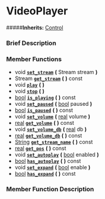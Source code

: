 #  VideoPlayer  
#####**Inherits:** [Control](class_control)

###  Brief Description  


###  Member Functions 
  * void  **[`set_stream`](#set_stream)**  **(** Stream stream  **)**
  * Stream  **[`get_stream`](#get_stream)**  **(** **)** const
  * void  **[`play`](#play)**  **(** **)**
  * void  **[`stop`](#stop)**  **(** **)**
  * [bool](class_bool)  **[`is_playing`](#is_playing)**  **(** **)** const
  * void  **[`set_paused`](#set_paused)**  **(** [bool](class_bool) paused  **)**
  * [bool](class_bool)  **[`is_paused`](#is_paused)**  **(** **)** const
  * void  **[`set_volume`](#set_volume)**  **(** [real](class_real) volume  **)**
  * [real](class_real)  **[`get_volume`](#get_volume)**  **(** **)** const
  * void  **[`set_volume_db`](#set_volume_db)**  **(** [real](class_real) db  **)**
  * [real](class_real)  **[`get_volume_db`](#get_volume_db)**  **(** **)** const
  * [String](class_string)  **[`get_stream_name`](#get_stream_name)**  **(** **)** const
  * [real](class_real)  **[`get_pos`](#get_pos)**  **(** **)** const
  * void  **[`set_autoplay`](#set_autoplay)**  **(** [bool](class_bool) enabled  **)**
  * [bool](class_bool)  **[`has_autoplay`](#has_autoplay)**  **(** **)** const
  * void  **[`set_expand`](#set_expand)**  **(** [bool](class_bool) enable  **)**
  * [bool](class_bool)  **[`has_expand`](#has_expand)**  **(** **)** const

###  Member Function Description  
